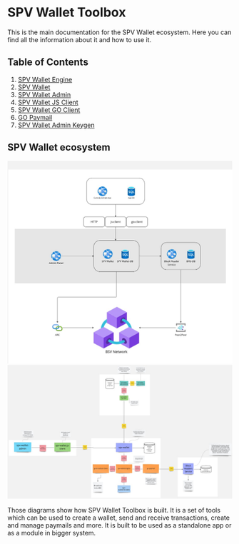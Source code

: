 # SPV Wallet Toolbox

This is the main documentation for the SPV Wallet ecosystem. Here you can find all the information about it and how to use it.

## Table of Contents

1. [SPV Wallet Engine](developer-docs/spv-wallet/engine/README.md)
2. [SPV Wallet](developer-docs/spv-wallet/README.md)
3. [SPV Wallet Admin](developer-docs/spv-wallet-admin/README.md)
4. [SPV Wallet JS Client](developer-docs/spv-wallet-js-client/README.md)
5. [SPV Wallet GO Client](developer-docs/spv-wallet-go-client/README.md)
6. [GO Paymail](developer-docs/go-paymail/README.md)
7. [SPV Wallet Admin Keygen](developer-docs/spv-wallet-admin-keygen/README.md)

## SPV Wallet ecosystem

![SPV Wallet Toolbox](developer-docs/spv_wallet.jpg "SPV Wallet Toolbox")
![SPV Wallet Toolbox Desc](developer-docs/spv_wallet_toolkit.jpg "SPV Wallet Toolbox")

Those diagrams show how SPV Wallet Toolbox is built. It is a set of tools which can be used to create a wallet,
send and receive transactions, create and manage paymails and more.
It is built to be used as a standalone app or as a module in bigger system.
